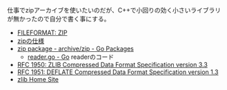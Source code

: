 仕事でzipアーカイブを使いたいのだが、C++で小回りの効く小さいライブラリが無かったので自分で書く事にする。

- [FILEFORMAT: ZIP](https://docs.fileformat.com/compression/zip/)
- [zipの仕様](https://pkware.cachefly.net/webdocs/casestudies/APPNOTE.TXT)
- [zip package - archive/zip - Go Packages](https://pkg.go.dev/archive/zip)
    - [reader.go - Go](https://cs.opensource.google/go/go/+/refs/tags/go1.21.0:src/archive/zip/reader.go) readerのコード
- [RFC 1950: ZLIB Compressed Data Format Specification version 3.3](https://www.rfc-editor.org/rfc/rfc1950)
- [RFC 1951: DEFLATE Compressed Data Format Specification version 1.3](https://www.rfc-editor.org/rfc/rfc1951)
- [zlib Home Site](https://www.zlib.net/)
